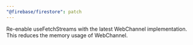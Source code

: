 ```yaml
---
"@firebase/firestore": patch
---
```


Re-enable useFetchStreams with the latest WebChannel implementation. This reduces the memory usage of WebChannel.
